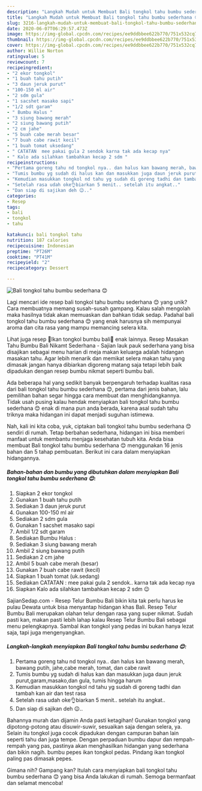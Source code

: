 ```yaml
---
description: "Langkah Mudah untuk Membuat Bali tongkol tahu bumbu sederhana 😊 Anti Gagal"
title: "Langkah Mudah untuk Membuat Bali tongkol tahu bumbu sederhana 😊 Anti Gagal"
slug: 3216-langkah-mudah-untuk-membuat-bali-tongkol-tahu-bumbu-sederhana-anti-gagal
date: 2020-06-07T06:29:57.473Z
image: https://img-global.cpcdn.com/recipes/ee9ddbbee622b770/751x532cq70/bali-tongkol-tahu-bumbu-sederhana-😊-foto-resep-utama.jpg
thumbnail: https://img-global.cpcdn.com/recipes/ee9ddbbee622b770/751x532cq70/bali-tongkol-tahu-bumbu-sederhana-😊-foto-resep-utama.jpg
cover: https://img-global.cpcdn.com/recipes/ee9ddbbee622b770/751x532cq70/bali-tongkol-tahu-bumbu-sederhana-😊-foto-resep-utama.jpg
author: Willie Norton
ratingvalue: 5
reviewcount: 7
recipeingredient:
- "2 ekor tongkol"
- "1 buah tahu putih"
- "3 daun jeruk purut"
- "100-150 ml air"
- "2 sdm gula"
- "1 sacshet masako sapi"
- "1/2 sdt garam"
- " Bumbu Halus "
- "3 siung bawang merah"
- "2 siung bawang putih"
- "2 cm jahe"
- "5 buah cabe merah besar"
- "7 buah cabe rawit kecil"
- "1 buah tomat uksedang"
- " CATATAN  mee pakai gula 2 sendok karna tak ada kecap nya"
- " Kalo ada silahkan tambahkan kecap 2 sdm "
recipeinstructions:
- "Pertama goreng tahu nd tongkol nya.. dan halus kan bawang merah, bawang putih, jahe,cabe merah, tomat, dan cabe rawit"
- "Tumis bumbu yg sudah di halus kan dan masukkan juga daun jeruk purut,garam,masako,dan gula, tumis hingga harum"
- "Kemudian masukkan tongkol nd tahu yg sudah di goreng tadhi dan tambah kan air dan test rasa"
- "Setelah rasa udah oke👌biarkan 5 menit.. setelah itu angkat.."
- "Dan siap di sajikan deh 😉.."
categories:
- Resep
tags:
- bali
- tongkol
- tahu

katakunci: bali tongkol tahu 
nutrition: 187 calories
recipecuisine: Indonesian
preptime: "PT26M"
cooktime: "PT41M"
recipeyield: "2"
recipecategory: Dessert

---
```



![Bali tongkol tahu bumbu sederhana 😊](https://img-global.cpcdn.com/recipes/ee9ddbbee622b770/751x532cq70/bali-tongkol-tahu-bumbu-sederhana-😊-foto-resep-utama.jpg)

Lagi mencari ide resep bali tongkol tahu bumbu sederhana 😊 yang unik? Cara membuatnya memang susah-susah gampang. Kalau salah mengolah maka hasilnya tidak akan memuaskan dan bahkan tidak sedap. Padahal bali tongkol tahu bumbu sederhana 😊 yang enak harusnya sih mempunyai aroma dan cita rasa yang mampu memancing selera kita.

Lihat juga resep 🌸Ikan tongkol bumbu bali🌸 enak lainnya. Resep Masakan Tahu Bumbu Bali Nikamt Sederhana - Sajian lauk pauk sederhana yang bisa disajikan sebagai menu harian di meja makan keluarga adalah hidangan masakan tahu. Agar lebih menarik dan memikat selera makan tahu yang dimasak jangan hanya dibiarkan digoreng matang saja tetapi lebih baik dipadukan dengan resep bumbu nikmat seperti bumbu bali.

Ada beberapa hal yang sedikit banyak berpengaruh terhadap kualitas rasa dari bali tongkol tahu bumbu sederhana 😊, pertama dari jenis bahan, lalu pemilihan bahan segar hingga cara membuat dan menghidangkannya. Tidak usah pusing kalau hendak menyiapkan bali tongkol tahu bumbu sederhana 😊 enak di mana pun anda berada, karena asal sudah tahu triknya maka hidangan ini dapat menjadi suguhan istimewa.


Nah, kali ini kita coba, yuk, ciptakan bali tongkol tahu bumbu sederhana 😊 sendiri di rumah. Tetap berbahan sederhana, hidangan ini bisa memberi manfaat untuk membantu menjaga kesehatan tubuh kita. Anda bisa membuat Bali tongkol tahu bumbu sederhana 😊 menggunakan 16 jenis bahan dan 5 tahap pembuatan. Berikut ini cara dalam menyiapkan hidangannya.

<!--inarticleads1-->

##### Bahan-bahan dan bumbu yang dibutuhkan dalam menyiapkan Bali tongkol tahu bumbu sederhana 😊:

1. Siapkan 2 ekor tongkol
1. Gunakan 1 buah tahu putih
1. Sediakan 3 daun jeruk purut
1. Gunakan 100-150 ml air
1. Sediakan 2 sdm gula
1. Gunakan 1 sacshet masako sapi
1. Ambil 1/2 sdt garam
1. Sediakan  Bumbu Halus :
1. Sediakan 3 siung bawang merah
1. Ambil 2 siung bawang putih
1. Sediakan 2 cm jahe
1. Ambil 5 buah cabe merah (besar)
1. Gunakan 7 buah cabe rawit (kecil)
1. Siapkan 1 buah tomat (uk.sedang)
1. Sediakan  CATATAN : mee pakai gula 2 sendok.. karna tak ada kecap nya
1. Siapkan  Kalo ada silahkan tambahkan kecap 2 sdm 😉


SajianSedap.com - Resep Telur Bumbu Bali bikin kita tak perlu harus ke pulau Dewata untuk bisa menyantap hidangan khas Bali. Resep Telur Bumbu Bali merupakan olahan telur dengan rasa yang super nikmat. Sudah pasti kan, makan pasti lebih lahap kalau Resep Telur Bumbu Bali sebagai menu pelengkapnya. Sambal ikan tongkol yang pedas ini bukan hanya lezat saja, tapi juga mengenyangkan. 

<!--inarticleads2-->

##### Langkah-langkah menyiapkan Bali tongkol tahu bumbu sederhana 😊:

1. Pertama goreng tahu nd tongkol nya.. dan halus kan bawang merah, bawang putih, jahe,cabe merah, tomat, dan cabe rawit
1. Tumis bumbu yg sudah di halus kan dan masukkan juga daun jeruk purut,garam,masako,dan gula, tumis hingga harum
1. Kemudian masukkan tongkol nd tahu yg sudah di goreng tadhi dan tambah kan air dan test rasa
1. Setelah rasa udah oke👌biarkan 5 menit.. setelah itu angkat..
1. Dan siap di sajikan deh 😉..


Bahannya murah dan dijamin Anda pasti ketagihan! Gunakan tongkol yang dipotong-potong atau disuwir-suwir, sesuaikan saja dengan selera, ya. Selain itu tongkol juga cocok dipadukan dengan campuran bahan lain seperti tahu dan juga tempe. Dengan perpaduan bumbu dapur dan rempah-rempah yang pas, pastinya akan menghasilkan hidangan yang sederhana dan bikin nagih. bumbu pepes ikan tongkol pedas. Pindang ikan tongkol paling pas dimasak pepes. 

Gimana nih? Gampang kan? Itulah cara menyiapkan bali tongkol tahu bumbu sederhana 😊 yang bisa Anda lakukan di rumah. Semoga bermanfaat dan selamat mencoba!
